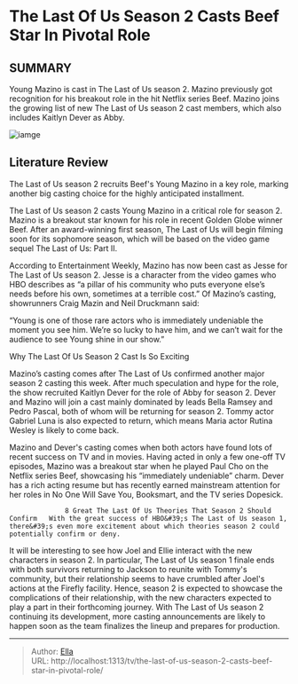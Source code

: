 # The Last Of Us Season 2 Casts Beef Star In Pivotal Role


## SUMMARY 



  Young Mazino is cast in The Last of Us season 2.   Mazino previously got recognition for his breakout role in the hit Netflix series Beef.   Mazino joins the growing list of new The Last of Us season 2 cast members, which also includes Kaitlyn Dever as Abby.  

![iamge](https://static1.srcdn.com/wordpress/wp-content/uploads/2024/01/pedro-pascal-and-bella-ramsey-in-last-of-us-and-steven-yeun-and-ali-wong-in-beef.jpg)

## Literature Review
The Last of Us season 2 recruits Beef&#39;s Young Mazino in a key role, marking another big casting choice for the highly anticipated installment.




The Last of Us season 2 casts Young Mazino in a critical role for season 2. Mazino is a breakout star known for his role in recent Golden Globe winner Beef. After an award-winning first season, The Last of Us will begin filming soon for its sophomore season, which will be based on the video game sequel The Last of Us: Part II.




According to Entertainment Weekly, Mazino has now been cast as Jesse for The Last of Us season 2. Jesse is a character from the video games who HBO describes as “a pillar of his community who puts everyone else’s needs before his own, sometimes at a terrible cost.” Of Mazino’s casting, showrunners Craig Mazin and Neil Druckmann said:


“Young is one of those rare actors who is immediately undeniable the moment you see him. We’re so lucky to have him, and we can’t wait for the audience to see Young shine in our show.”



 Why The Last Of Us Season 2 Cast Is So Exciting 
          

Mazino’s casting comes after The Last of Us confirmed another major season 2 casting this week. After much speculation and hype for the role, the show recruited Kaitlyn Dever for the role of Abby for season 2. Dever and Mazino will join a cast mainly dominated by leads Bella Ramsey and Pedro Pascal, both of whom will be returning for season 2. Tommy actor Gabriel Luna is also expected to return, which means Maria actor Rutina Wesley is likely to come back.




Mazino and Dever&#39;s casting comes when both actors have found lots of recent success on TV and in movies. Having acted in only a few one-off TV episodes, Mazino was a breakout star when he played Paul Cho on the Netflix series Beef, showcasing his “immediately undeniable” charm. Dever has a rich acting resume but has recently earned mainstream attention for her roles in No One Will Save You, Booksmart, and the TV series Dopesick.

                  8 Great The Last Of Us Theories That Season 2 Should Confirm   With the great success of HBO&#39;s The Last of Us season 1, there&#39;s even more excitement about which theories season 2 could potentially confirm or deny.    

It will be interesting to see how Joel and Ellie interact with the new characters in season 2. In particular, The Last of Us season 1 finale ends with both survivors returning to Jackson to reunite with Tommy&#39;s community, but their relationship seems to have crumbled after Joel&#39;s actions at the Firefly facility. Hence, season 2 is expected to showcase the complications of their relationship, with the new characters expected to play a part in their forthcoming journey. With The Last of Us season 2 continuing its development, more casting announcements are likely to happen soon as the team finalizes the lineup and prepares for production.






---

> Author: [Ella](https://instagram.hk.cn/)  
> URL: http://localhost:1313/tv/the-last-of-us-season-2-casts-beef-star-in-pivotal-role/  

